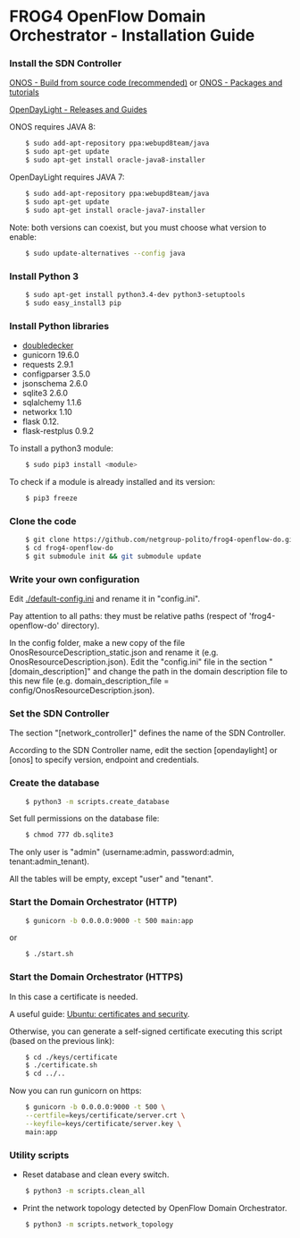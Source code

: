# FROG4 OpenFlow Domain Orchestrator - Installation Guide

### Install the SDN Controller

[ONOS - Build from source code (recommended)](https://wiki.onosproject.org/display/ONOS/Getting+ONOS#GettingONOS-ONOSSourceCode) or 
[ONOS - Packages and tutorials](https://wiki.onosproject.org/display/ONOS/Download+packages+and+tutorial+VMs)

[OpenDayLight - Releases and Guides](https://www.opendaylight.org/downloads)

ONOS requires JAVA 8:
```sh
	$ sudo add-apt-repository ppa:webupd8team/java
	$ sudo apt-get update
	$ sudo apt-get install oracle-java8-installer
```

OpenDayLight requires JAVA 7:
```sh
	$ sudo add-apt-repository ppa:webupd8team/java
	$ sudo apt-get update
	$ sudo apt-get install oracle-java7-installer
```

Note: both versions can coexist, but you must choose what version to enable:
```sh
	$ sudo update-alternatives --config java
```


### Install Python 3

```sh
	$ sudo apt-get install python3.4-dev python3-setuptools
	$ sudo easy_install3 pip
```

### Install Python libraries

* [doubledecker](https://github.com/Acreo/DoubleDecker)
* gunicorn 19.6.0
* requests 2.9.1
* configparser 3.5.0
* jsonschema 2.6.0
* sqlite3 2.6.0
* sqlalchemy 1.1.6
* networkx 1.10
* flask 0.12.
* flask-restplus 0.9.2

To install a python3 module:
```sh
	$ sudo pip3 install <module>
```

To check if a module is already installed and its version:
```sh
	$ pip3 freeze
```

### Clone the code

```sh
	$ git clone https://github.com/netgroup-polito/frog4-openflow-do.git
	$ cd frog4-openflow-do
	$ git submodule init && git submodule update
```

### Write your own configuration

Edit [./default-config.ini](/config/default-config.ini) and rename it in "config.ini".

Pay attention to all paths: they must be relative paths (respect of 'frog4-openflow-do' directory).

In the config folder, make a new copy of the file OnosResourceDescription_static.json and rename it (e.g. OnosResourceDescription.json).
Edit the "config.ini" file in the section "[domain_description]" and change the path in the domain description file to this new file (e.g. domain_description_file = config/OnosResourceDescription.json).


### Set the SDN Controller

The section "[network_controller]" defines the name of the SDN Controller.

According to the SDN Controller name, edit the section [opendaylight] or [onos] 
to specify version, endpoint and credentials.




### Create the database
```sh
	$ python3 -m scripts.create_database
```
Set full permissions on the database file:
```sh
	$ chmod 777 db.sqlite3
```
The only user is "admin" (username:admin, password:admin, tenant:admin_tenant).

All the tables will be empty, except "user" and "tenant".


### Start the Domain Orchestrator (HTTP)
```sh
	$ gunicorn -b 0.0.0.0:9000 -t 500 main:app
```
or
```sh
	$ ./start.sh
```
### Start the Domain Orchestrator (HTTPS)

In this case a certificate is needed.

A useful guide: [Ubuntu: certificates and security](https://help.ubuntu.com/12.04/serverguide/certificates-and-security.html).

Otherwise, you can generate a self-signed certificate executing this script (based on the previous link):
```sh
	$ cd ./keys/certificate
	$ ./certificate.sh
	$ cd ../..
```

Now you can run gunicorn on https:
```sh
	$ gunicorn -b 0.0.0.0:9000 -t 500 \
	--certfile=keys/certificate/server.crt \
	--keyfile=keys/certificate/server.key \
	main:app
```

### Utility scripts

* Reset database and clean every switch.
```sh
	$ python3 -m scripts.clean_all
```

* Print the network topology detected by OpenFlow Domain Orchestrator.
```sh
	$ python3 -m scripts.network_topology
```
